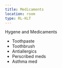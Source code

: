 ```yaml
---
title: Medicaments
location: room
type: RL-KLT
---
```

Hygene and Medicaments
- Toothpaste
- Toothbrush
- Antiallergics
- Perscribed meds
- Asthma med